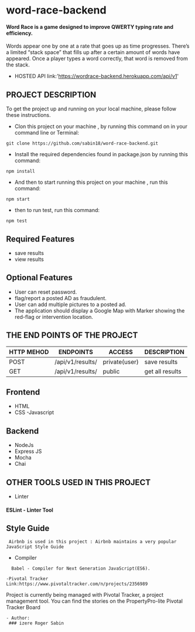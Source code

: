 # word-race-backend

#### Word Race is a game designed to improve QWERTY typing rate and efficiency. 
Words appear one by one at a rate that goes up as time progresses. There’s a limited “stack 
space” that fills up after a certain amount of words have appeared. Once a player types 
a word correctly, that word is removed from the stack.

- HOSTED API link:'https://wordrace-backend.herokuapp.com/api/v1'

## PROJECT DESCRIPTION


To get the project up and running on your local machine, please follow these instructions.

- Clon this project on your machine , by running this command on in your command line or Terminal:
 ```
 git clone https://github.com/sabin18/word-race-backend.git
 
 ````
 - Install the required dependencies found in package.json by running this command:
 ```
 npm install
 ```
 
 - And then to start running  this project on your machine , run this command:
 ```
 npm start
 ```
 - then to run test, run this command:
 ````
 npm test
 `````
 ## Required Features
 
 - save results
 - view results

## Optional Features

  - User can reset password.
  - flag/report a posted AD as fraudulent. 
  - User can add multiple pictures to a posted ad. 
  - The application should display a Google Map with Marker showing the red-flag or intervention location. 
  
## THE END POINTS OF THE PROJECT
 
| HTTP MEHOD | ENDPOINTS                       | ACCESS                       | DESCRIPTION                           |
|------------|---------------------------------|------------------------------|---------------------------------------|
| POST       | /api/v1/results/                | private(user)                | save results                          |
| GET        | /api/v1/results/                | public                       | get all results                       |

  
## Frontend

 - HTML
 - CSS -Javascript

## Backend

 - NodeJs
 - Express JS
 - Mocha
 - Chai
 ## OTHER TOOLS USED IN THIS PROJECT

- Linter
 #### ESLint - Linter Tool

## Style Guide
```
 Airbnb is used in this project : Airbnb maintains a very popular JavaScript Style Guide
````
- Compiler
```
  Babel - Compiler for Next Generation JavaScript(ES6).
```
```
-Pivotal Tracker  Link:https://www.pivotaltracker.com/n/projects/2356989
```
Project is currently being managed with Pivotal Tracker, a project management tool. You can find the stories on the PropertyPro-lite Pivotal Tracker Board
```
- Author:
 ### izere Roger Sabin 
